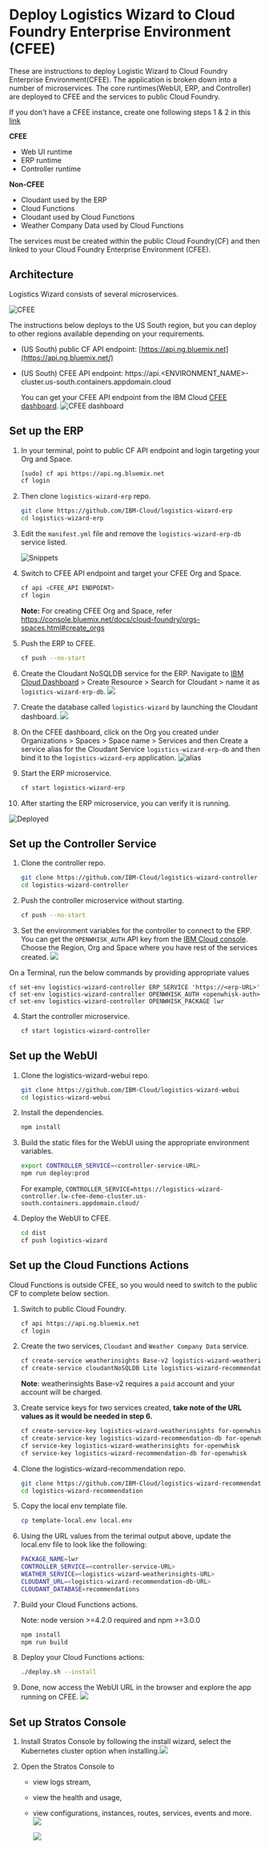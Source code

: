 # Deploy Logistics Wizard to Cloud Foundry Enterprise Environment (CFEE)

These are instructions to deploy Logistic Wizard to Cloud Foundry Enterprise Environment(CFEE). The application is broken down into a number of microservices. The core runtimes(WebUI, ERP, and Controller) are deployed to CFEE and the services to public Cloud Foundry.

If you don't have a CFEE instance, create one following steps 1 & 2 in this [link](https://console.bluemix.net/dashboard/cloudfoundry/quickstart)

**CFEE**

- Web UI runtime
- ERP runtime
- Controller runtime

**Non-CFEE**

- Cloudant used by the ERP
- Cloud Functions
- Cloudant used by Cloud Functions
- Weather Company Data used by Cloud Functions

The services must be created within the public Cloud Foundry(CF) and then linked to your Cloud Foundry Enterprise Environment (CFEE).

## Architecture

Logistics Wizard consists of several microservices.

![CFEE](docs/cfee.png)

The instructions below deploys to the US South region, but you can deploy to other regions available depending on your requirements.

- (US South) public CF API endpoint: [https://api.ng.bluemix.net](https://api.ng.bluemix.net/)

- (US South) CFEE API endpoint:   https://api.<ENVIRONMENT_NAME\>-cluster.us-south.containers.appdomain.cloud

  You can get your CFEE API endpoint from the IBM Cloud [CFEE dashboard](https://console.bluemix.net/dashboard/cloudfoundry?filter=cf_environments). ![CFEE dashboard](docs/cfee_dashboard.png)

## Set up the ERP

1. In your terminal, point to public CF API endpoint and login targeting your Org and Space.

   ```bash
   [sudo] cf api https://api.ng.bluemix.net
   cf login
   ```

2. Then clone `logistics-wizard-erp` repo.

   ```bash
   git clone https://github.com/IBM-Cloud/logistics-wizard-erp
   cd logistics-wizard-erp
   ```

3. Edit the `manifest.yml` file and remove the `logistics-wizard-erp-db` service listed.

   ![Snippets](docs/snippets.png)

4. Switch to CFEE API endpoint and target your CFEE Org and Space.

   ```bash
   cf api <CFEE_API ENDPOINT>
   cf login
   ```
   **Note:** For creating CFEE Org and Space, refer https://console.bluemix.net/docs/cloud-foundry/orgs-spaces.html#create_orgs

5. Push the ERP to CFEE.

   ```bash
   cf push --no-start
   ```
6. Create the Cloudant NoSQLDB service for the ERP. Navigate to [IBM Cloud Dashboard](https://console.bluemix.net/dashboard/apps) > Create Resource > Search for Cloudant > name it as `logistics-wizard-erp-db`.
![](docs/cloudant-create.png)

7. Create the database called `logistics-wizard` by launching the Cloudant dashboard. ![](docs/database.png)

8. On the CFEE dashboard, click on the Org you created under Organizations > Spaces > Space name > Services and then Create a service alias for the Cloudant Service `logistics-wizard-erp-db` and then bind it to the `logistics-wizard-erp` application. ![alias](docs/alias.png)

9. Start the ERP microservice.

   ```bash
   cf start logistics-wizard-erp
   ```

10. After starting the ERP microservice, you can verify it is running.

   ![Deployed](docs/deployed.png)

## Set up the Controller Service

1. Clone the controller repo.

   ```bash
   git clone https://github.com/IBM-Cloud/logistics-wizard-controller
   cd logistics-wizard-controller
   ```

2. Push the controller microservice without starting.

   ```bash
   cf push --no-start
   ```

3. Set the environment variables for the controller to connect to the ERP. You can get the `OPENWHISK_AUTH` API key from the [IBM Cloud console](https://console.bluemix.net/openwhisk/learn/api-key). Choose the Region, Org and Space where you have rest of the services created.
![](docs/openwhisk_key.png)

On a Terminal, run the below commands by providing appropriate values

   ```
   cf set-env logistics-wizard-controller ERP_SERVICE 'https://<erp-URL>'
   cf set-env logistics-wizard-controller OPENWHISK_AUTH <openwhisk-auth>
   cf set-env logistics-wizard-controller OPENWHISK_PACKAGE lwr
   ```

4. Start the controller microservice.

   ```bash
   cf start logistics-wizard-controller
   ```

## Set up the WebUI

1. Clone the logistics-wizard-webui repo.

   ```bash
   git clone https://github.com/IBM-Cloud/logistics-wizard-webui
   cd logistics-wizard-webui
   ```

2. Install the dependencies.

   ```bash
   npm install
   ```

3. Build the static files for the WebUI using the appropriate environment variables.

   ```bash
   export CONTROLLER_SERVICE=<controller-service-URL>
   npm run deploy:prod
   ```

    For example, `CONTROLLER_SERVICE=https://logistics-wizard-controller.lw-cfee-demo-cluster.us-south.containers.appdomain.cloud/`

4. Deploy the WebUI to CFEE.

   ```bash
   cd dist
   cf push logistics-wizard
   ```

## Set up the Cloud Functions Actions

Cloud Functions is outside CFEE, so you would need to switch to the public CF to complete below section.

1. Switch to public Cloud Foundry.

   ```bash
   cf api https://api.ng.bluemix.net
   cf login
   ```

2. Create the two services, `Cloudant` and  `Weather Company Data` service.

   ```bash
   cf create-service weatherinsights Base-v2 logistics-wizard-weatherinsights
   cf create-service cloudantNoSQLDB Lite logistics-wizard-recommendation-db
   ```
   **Note**: weatherinsights Base-v2 requires a `paid` account and your account will be charged.

3. Create service keys for two services created, **take note of the URL values as it would be needed in step 6.**

   ```bash
   cf create-service-key logistics-wizard-weatherinsights for-openwhisk
   cf create-service-key logistics-wizard-recommendation-db for-openwhisk
   cf service-key logistics-wizard-weatherinsights for-openwhisk
   cf service-key logistics-wizard-recommendation-db for-openwhisk
   ```

4. Clone the logistics-wizard-recommendation repo.

   ```bash
   git clone https://github.com/IBM-Cloud/logistics-wizard-recommendation
   cd logistics-wizard-recommendation
   ```

5. Copy the local env template file.

   ```bash
   cp template-local.env local.env
   ```

6. Using the URL values from the terimal output above, update the local.env file to look like the following:

   ```bash
   PACKAGE_NAME=lwr
   CONTROLLER_SERVICE=<controller-service-URL>
   WEATHER_SERVICE=<logistics-wizard-weatherinsights-URL>
   CLOUDANT_URL=<logistics-wizard-recommendation-db-URL>
   CLOUDANT_DATABASE=recommendations
   ```

7. Build your Cloud Functions actions.

   Note: node version >=4.2.0 required and npm >=3.0.0

   ```bash
   npm install
   npm run build
   ```

8. Deploy your Cloud Functions actions:

   ```bash
   ./deploy.sh --install
   ```

9. Done, now access the WebUI URL in the browser and explore the app running on CFEE. ![](docs/LW-pushed.png)



## Set up Stratos Console

1. Install Stratos Console by following the install wizard, select the Kubernetes cluster option when installing.![](docs/CFEE_dashboard_view.png)

2. Open the Stratos Console to

   - view logs stream,  

   - view the health and usage,

   - view configurations, instances, routes, services, events and more. ![](docs/stratos.png)

     ![](docs/stratos2.png)
